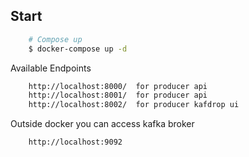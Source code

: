 
## Start

```sh
    # Compose up
    $ docker-compose up -d
```

Available Endpoints

```sh
    http://localhost:8000/  for producer api
    http://localhost:8001/  for producer api
    http://localhost:8002/  for producer kafdrop ui
```





Outside docker you can access kafka broker 

```sh
    http://localhost:9092
```

